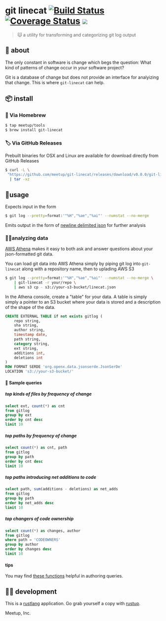 # git linecat [![Build Status](https://travis-ci.com/meetup/git-linecat.svg?branch=master)](https://travis-ci.com/meetup/git-linecat) [![Coverage Status](https://coveralls.io/repos/github/meetup/git-linecat/badge.svg?branch=master)](https://coveralls.io/github/meetup/git-linecat?branch=master) [![](https://github.com/meetup/git-linecat/workflows/Main/badge.svg)](https://github.com/meetup/git-linecat/actions)

> 😽 a utility for transforming and categorizing git log output

## 🤔 about

The only constant in software is change which begs the question: What kind of patterns
of change occur in _your_ software project?

Git is a database of change but does not provide an interface for analyizing that change. This is where `git-linecat` can help.

## 📦 install

### 🍺 Via Homebrew

```sh
$ tap meetup/tools
$ brew install git-linecat
```

### 🏷️ Via GitHub Releases

Prebuilt binaries for OSX and Linux are available for download directly from GitHub Releases

```sh
$ curl -L \
 "https://github.com/meetup/git-linecat/releases/download/v0.0.0/git-linecat-v0.0.0-$(uname -s)-$(uname -m).tar.gz" \
  | tar -xz
```

## 🤸usage

Expects input in the form

```sh
$ git log --pretty=format:'"%H","%ae","%ai"' --numstat --no-merge
```

Emits output in the form of [newline delimited json](http://ndjson.org/) for further analysis

### 👩‍🔬analyzing data

[AWS Athena](https://aws.amazon.com/athena/) makes it easy to both ask and answer questions about your json-formatted git data.

You can load git data into AWS Athena simply by piping git log into `git-linecat` along with a repository name, then to uplading AWS S3

```sh
$ git log --pretty=format:'"%H","%ae","%ai"' --numstat --no-merge \
	| git-linecat -r your/repo \
	| aws s3 cp - s3://your-s3-bucket/linecat.json
```

In the Athena console, create a "table" for your data. A table is simply simply a pointer to an S3 bucket where your data is stored and a description of the shape of the data.

```sql
CREATE EXTERNAL TABLE if not exists gitlog (
	repo string,
	sha string,
	author string,
	timestamp date,
	path string,
	category string,
	ext string,
	additions int,
	deletions int
)
ROW FORMAT SERDE 'org.openx.data.jsonserde.JsonSerDe'
LOCATION 's3://your-s3-bucket/'
```

#### 🔎 Sample queries

##### top kinds of files by frequency of change


```sql
select ext, count(*) as cnt
from gitlog
group by ext
order by cnt desc
limit 10
```

##### top paths by frequency of change

```sql
select count(*) as cnt, path
from gitlog
group by path
order by cnt desc
limit 10
```

##### top paths introducing net additions to code

```sql
select path, sum(additions - deletions) as net_adds
from gitlog
group by path
order by net_adds desc
limit 10
```

##### top changers of code ownership

```sql
select count(*) as changes, author
from gitlog
where path = 'CODEOWNERS'
group by author
order by changes desc
limit 10
```

#### tips

You may find [these functions](https://docs.aws.amazon.com/athena/latest/ug/functions-operators-reference-section.html) helpful in authoring queries.

## 👩‍🏭 development

This is a [rustlang](https://www.rust-lang.org/en-US/) application.
Go grab yourself a copy with [rustup](https://rustup.rs/).

Meetup, Inc.